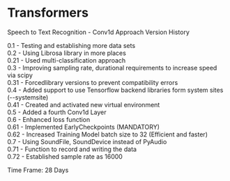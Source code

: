 # Transformers
Speech to Text Recognition - Conv1d Approach Version History 

0.1   - Testing and establishing more data sets<br>
0.2   - Using Librosa library in more places<br>
0.21  - Used multi-classification approach<br> 
0.3   - Improving sampling rate, durational requirements to increase speed via scipy<br> 
0.31   - Forcedlibrary versions to prevent compatibility errors<br> 
0.4   - Added support to use Tensorflow backend libraries form system sites (--systemsite) <br>
0.41  - Created and activated new virtual environment  <br>
0.5  - Added a fourth Conv1d Layer <br>
0.6   - Enhanced loss function  <br>
0.61   - Implemented EarlyCheckpoints (MANDATORY) <br>
0.62  -  Increased Training Model batch size to 32 (Efficient and faster) <br>
0.7   - Using SoundFile, SoundDevice instead of PyAudio <br>
0.71   - Function to record and writing the data <br>
0.72   - Established sample rate as 16000<br>

Time Frame: 28 Days

